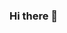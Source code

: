 ### Hi there 👋

<!--
**dobham/dobham** is a ✨ _special_ ✨ repository because its `README.md` (this file) appears on your GitHub profile.

[![Dobhams's github stats](https://github-readme-stats.vercel.app/api?username=dobham)](https://github.com/dobham/github-readme-stats)

Here are some ideas to get you started:

- 🔭 I’m currently working on ...
- 🌱 I’m currently learning ...
- 👯 I’m looking to collaborate on ...
- 🤔 I’m looking for help with ...
- 💬 Ask me about ...
- 📫 How to reach me: ...
- 😄 Pronouns: ...
- ⚡ Fun fact: ...
-->
